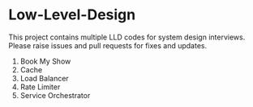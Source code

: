 # Low-Level-Design
This project contains multiple LLD codes for system design interviews.
Please raise issues and pull requests for fixes and updates.

1. Book My Show
2. Cache
3. Load Balancer
4. Rate Limiter
5. Service Orchestrator
